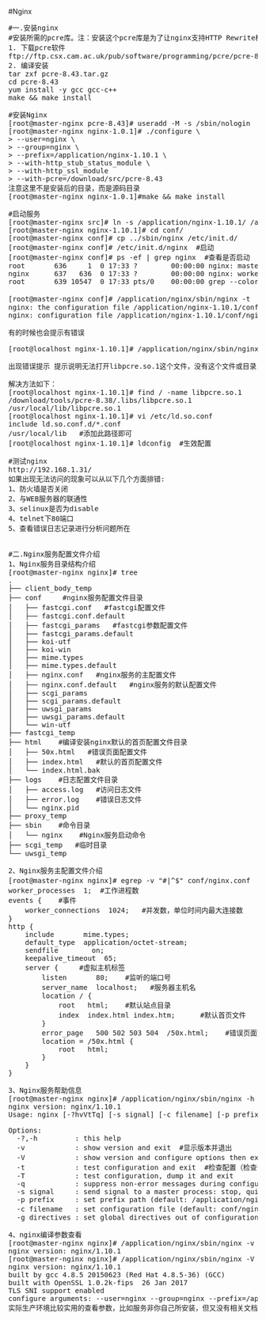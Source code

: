 ﻿#Nginx
<pre>
#一.安装nginx
#安装所需的pcre库。注：安装这个pcre库是为了让nginx支持HTTP Rewrite模块
1. 下载pcre软件
ftp://ftp.csx.cam.ac.uk/pub/software/programming/pcre/pcre-8.43.tar.gz
2. 编译安装
tar zxf pcre-8.43.tar.gz
cd pcre-8.43
yum install -y gcc gcc-c++
make && make install

#安装Nginx
[root@master-nginx pcre-8.43]# useradd -M -s /sbin/nologin  nginx
[root@master-nginx nginx-1.0.1]# ./configure \
> --user=nginx \
> --group=nginx \
> --prefix=/application/nginx-1.10.1 \
> --with-http_stub_status_module \
> --with-http_ssl_module
> --with-pcre=/download/src/pcre-8.43
注意这里不是安装后的目录，而是源码目录
[root@master-nginx nginx-1.0.1]#make && make install

#启动服务
[root@master-nginx src]# ln -s /application/nginx-1.10.1/ /application/nginx
[root@master-nginx nginx-1.10.1]# cd conf/
[root@master-nginx conf]# cp ../sbin/nginx /etc/init.d/
[root@master-nginx conf]# /etc/init.d/nginx  #启动
[root@master-nginx conf]# ps -ef | grep nginx  #查看是否启动
root       636     1  0 17:33 ?        00:00:00 nginx: master process /etc/init.d/nginx
nginx      637   636  0 17:33 ?        00:00:00 nginx: worker process
root       639 10547  0 17:33 pts/0    00:00:00 grep --color=auto nginx

[root@master-nginx conf]# /application/nginx/sbin/nginx -t  #检查语法
nginx: the configuration file /application/nginx-1.10.1/conf/nginx.conf syntax is ok
nginx: configuration file /application/nginx-1.10.1/conf/nginx.conf test is successful

有的时候也会提示有错误

[root@localhost nginx-1.10.1]# /application/nginx/sbin/nginx -t /application/nginx/sbin/nginx: error while loading shared libraries: libpcre.so.1: cannot open shared object file: No such file or directory

出现错误提示 提示说明无法打开libpcre.so.1这个文件，没有这个文件或目录，出现这个提示的原因是因为在系统的/etc/ld.so.conf这个文件里没有libpcre.so.1的路径配置

解决方法如下：
[root@localhost nginx-1.10.1]# find / -name libpcre.so.1
/download/tools/pcre-8.38/.libs/libpcre.so.1
/usr/local/lib/libpcre.so.1
[root@localhost nginx-1.10.1]# vi /etc/ld.so.conf
include ld.so.conf.d/*.conf
/usr/local/lib   #添加此路径即可
[root@localhost nginx-1.10.1]# ldconfig  #生效配置

#测试nginx
http://192.168.1.31/
如果出现无法访问的现象可以从以下几个方面排错:
1、防火墙是否关闭
2、与WEB服务器的联通性
3、selinux是否为disable
4、telnet下80端口
5、查看错误日志记录进行分析问题所在
              

#二.Nginx服务配置文件介绍
1、Nginx服务目录结构介绍
[root@master-nginx nginx]# tree
.
├── client_body_temp
├── conf     #nginx服务配置文件目录
│   ├── fastcgi.conf   #fastcgi配置文件
│   ├── fastcgi.conf.default
│   ├── fastcgi_params   #fastcgi参数配置文件
│   ├── fastcgi_params.default
│   ├── koi-utf
│   ├── koi-win
│   ├── mime.types
│   ├── mime.types.default
│   ├── nginx.conf   #nginx服务的主配置文件
│   ├── nginx.conf.default   #nginx服务的默认配置文件
│   ├── scgi_params
│   ├── scgi_params.default
│   ├── uwsgi_params
│   ├── uwsgi_params.default
│   └── win-utf
├── fastcgi_temp
├── html    #编译安装nginx默认的首页配置文件目录
│   ├── 50x.html   #错误页面配置文件
│   ├── index.html   #默认的首页配置文件
│   └── index.html.bak
├── logs    #日志配置文件目录
│   ├── access.log   #访问日志文件
│   ├── error.log    #错误日志文件
│   └── nginx.pid
├── proxy_temp
├── sbin    #命令目录
│   └── nginx    #Nginx服务启动命令
├── scgi_temp   #临时目录      
└── uwsgi_temp

2、Nginx服务主配置文件介绍
[root@master-nginx nginx]# egrep -v "#|^$" conf/nginx.conf  #过滤配置文件
worker_processes  1;  #工作进程数
events {    #事件
    worker_connections  1024;   #并发数，单位时间内最大连接数
}
http {
    include       mime.types;
    default_type  application/octet-stream;
    sendfile        on;
    keepalive_timeout  65;
    server {     #虚拟主机标签
        listen       80;    #监听的端口号
        server_name  localhost;   #服务器主机名
        location / {
            root   html;    #默认站点目录
            index  index.html index.htm;      #默认首页文件
        }
        error_page   500 502 503 504  /50x.html;    #错误页面文件
        location = /50x.html { 
            root   html;
        }
    }
}

3、Nginx服务帮助信息
[root@master-nginx nginx]# /application/nginx/sbin/nginx -h
nginx version: nginx/1.10.1
Usage: nginx [-?hvVtTq] [-s signal] [-c filename] [-p prefix] [-g directives]

Options:
  -?,-h         : this help
  -v            : show version and exit  #显示版本并退出
  -V            : show version and configure options then exit  #显示版本信息与配置后退出
  -t            : test configuration and exit  #检查配置（检查语法）
  -T            : test configuration, dump it and exit
  -q            : suppress non-error messages during configuration testing
  -s signal     : send signal to a master process: stop, quit, reopen, reload
  -p prefix     : set prefix path (default: /application/nginx-1.10.1/)
  -c filename   : set configuration file (default: conf/nginx.conf)  #指定配置文件，而非使用nginx.conf
  -g directives : set global directives out of configuration file

4、nginx编译参数查看
[root@master-nginx nginx]# /application/nginx/sbin/nginx -v
nginx version: nginx/1.10.1
[root@master-nginx nginx]# /application/nginx/sbin/nginx -V
nginx version: nginx/1.10.1
built by gcc 4.8.5 20150623 (Red Hat 4.8.5-36) (GCC)
built with OpenSSL 1.0.2k-fips  26 Jan 2017
TLS SNI support enabled
configure arguments: --user=nginx --group=nginx --prefix=/application/nginx-1.10.1 --with-http_stub_status_module --with-http_ssl_module --with-pcre=/download/src/pcre-8.43
实际生产环境比较实用的查看参数，比如服务非你自己所安装，但又没有相关文档参考，此参数可以提供一些相关的信息


</pre>